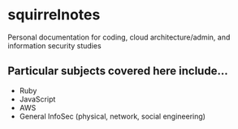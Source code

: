 # squirrelnotes
Personal documentation for coding, cloud architecture/admin, and information security studies
## Particular subjects covered here include...
- Ruby
- JavaScript
- AWS
- General InfoSec (physical, network, social engineering)
